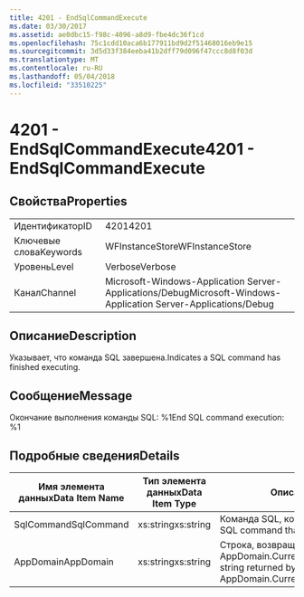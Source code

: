 ```yaml
---
title: 4201 - EndSqlCommandExecute
ms.date: 03/30/2017
ms.assetid: ae0dbc15-f98c-4096-a8d9-fbe4dc36f1cd
ms.openlocfilehash: 75c1cdd10aca6b177911bd9d2f51468016eb9e15
ms.sourcegitcommit: 3d5d33f384eeba41b2dff79d096f47ccc8d8f03d
ms.translationtype: MT
ms.contentlocale: ru-RU
ms.lasthandoff: 05/04/2018
ms.locfileid: "33510225"
---
```

# <a name="4201---endsqlcommandexecute"></a><span data-ttu-id="b3e69-102">4201 - EndSqlCommandExecute</span><span class="sxs-lookup"><span data-stu-id="b3e69-102">4201 - EndSqlCommandExecute</span></span>
## <a name="properties"></a><span data-ttu-id="b3e69-103">Свойства</span><span class="sxs-lookup"><span data-stu-id="b3e69-103">Properties</span></span>  
  
|||  
|-|-|  
|<span data-ttu-id="b3e69-104">Идентификатор</span><span class="sxs-lookup"><span data-stu-id="b3e69-104">ID</span></span>|<span data-ttu-id="b3e69-105">4201</span><span class="sxs-lookup"><span data-stu-id="b3e69-105">4201</span></span>|  
|<span data-ttu-id="b3e69-106">Ключевые слова</span><span class="sxs-lookup"><span data-stu-id="b3e69-106">Keywords</span></span>|<span data-ttu-id="b3e69-107">WFInstanceStore</span><span class="sxs-lookup"><span data-stu-id="b3e69-107">WFInstanceStore</span></span>|  
|<span data-ttu-id="b3e69-108">Уровень</span><span class="sxs-lookup"><span data-stu-id="b3e69-108">Level</span></span>|<span data-ttu-id="b3e69-109">Verbose</span><span class="sxs-lookup"><span data-stu-id="b3e69-109">Verbose</span></span>|  
|<span data-ttu-id="b3e69-110">Канал</span><span class="sxs-lookup"><span data-stu-id="b3e69-110">Channel</span></span>|<span data-ttu-id="b3e69-111">Microsoft-Windows-Application Server-Applications/Debug</span><span class="sxs-lookup"><span data-stu-id="b3e69-111">Microsoft-Windows-Application Server-Applications/Debug</span></span>|  
  
## <a name="description"></a><span data-ttu-id="b3e69-112">Описание</span><span class="sxs-lookup"><span data-stu-id="b3e69-112">Description</span></span>  
 <span data-ttu-id="b3e69-113">Указывает, что команда SQL завершена.</span><span class="sxs-lookup"><span data-stu-id="b3e69-113">Indicates a SQL command has finished executing.</span></span>  
  
## <a name="message"></a><span data-ttu-id="b3e69-114">Сообщение</span><span class="sxs-lookup"><span data-stu-id="b3e69-114">Message</span></span>  
 <span data-ttu-id="b3e69-115">Окончание выполнения команды SQL: %1</span><span class="sxs-lookup"><span data-stu-id="b3e69-115">End SQL command execution: %1</span></span>  
  
## <a name="details"></a><span data-ttu-id="b3e69-116">Подробные сведения</span><span class="sxs-lookup"><span data-stu-id="b3e69-116">Details</span></span>  
  
|<span data-ttu-id="b3e69-117">Имя элемента данных</span><span class="sxs-lookup"><span data-stu-id="b3e69-117">Data Item Name</span></span>|<span data-ttu-id="b3e69-118">Тип элемента данных</span><span class="sxs-lookup"><span data-stu-id="b3e69-118">Data Item Type</span></span>|<span data-ttu-id="b3e69-119">Описание</span><span class="sxs-lookup"><span data-stu-id="b3e69-119">Description</span></span>|  
|--------------------|--------------------|-----------------|  
|<span data-ttu-id="b3e69-120">SqlCommand</span><span class="sxs-lookup"><span data-stu-id="b3e69-120">SqlCommand</span></span>|<span data-ttu-id="b3e69-121">xs:string</span><span class="sxs-lookup"><span data-stu-id="b3e69-121">xs:string</span></span>|<span data-ttu-id="b3e69-122">Команда SQL, которая была выполнена.</span><span class="sxs-lookup"><span data-stu-id="b3e69-122">The SQL command that was executed.</span></span>|  
|<span data-ttu-id="b3e69-123">AppDomain</span><span class="sxs-lookup"><span data-stu-id="b3e69-123">AppDomain</span></span>|<span data-ttu-id="b3e69-124">xs:string</span><span class="sxs-lookup"><span data-stu-id="b3e69-124">xs:string</span></span>|<span data-ttu-id="b3e69-125">Строка, возвращаемая AppDomain.CurrentDomain.FriendlyName.</span><span class="sxs-lookup"><span data-stu-id="b3e69-125">The string returned by AppDomain.CurrentDomain.FriendlyName.</span></span>|

